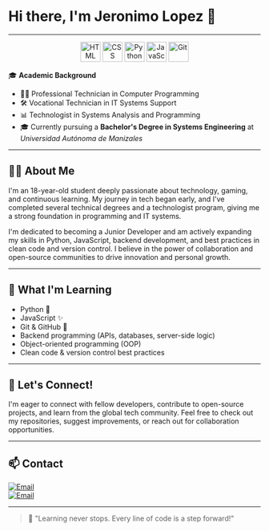 
# Hi there, I'm Jeronimo Lopez 👋

---

<p align="center">
  <img src="https://cdn.jsdelivr.net/gh/devicons/devicon/icons/html5/html5-original.svg" width="40" alt="HTML" />
  <img src="https://cdn.jsdelivr.net/gh/devicons/devicon/icons/css3/css3-original.svg" width="40" alt="CSS" />
  <img src="https://cdn.jsdelivr.net/gh/devicons/devicon/icons/python/python-original.svg" width="40" alt="Python" />
  <img src="https://cdn.jsdelivr.net/gh/devicons/devicon/icons/javascript/javascript-original.svg" width="40" alt="JavaScript" />
  <img src="https://cdn.jsdelivr.net/gh/devicons/devicon/icons/git/git-original.svg" width="40" alt="Git" />
</p>

🎓 **Academic Background**  
- 🧑‍💻 Professional Technician in Computer Programming  
- 🛠️ Vocational Technician in IT Systems Support  
- 📊 Technologist in Systems Analysis and Programming  
- 🎓 Currently pursuing a **Bachelor's Degree in Systems Engineering** at *Universidad Autónoma de Manizales*

---

## 👨‍🎓 About Me

I'm an 18-year-old student deeply passionate about technology, gaming, and continuous learning. My journey in tech began early, and I've completed several technical degrees and a technologist program, giving me a strong foundation in programming and IT systems.

I'm dedicated to becoming a Junior Developer and am actively expanding my skills in Python, JavaScript, backend development, and best practices in clean code and version control. I believe in the power of collaboration and open-source communities to drive innovation and personal growth.

---

## 🌱 What I'm Learning

- Python 🐍
- JavaScript ✨
- Git & GitHub 🔧
- Backend programming (APIs, databases, server-side logic)
- Object-oriented programming (OOP)
- Clean code & version control best practices

---

## 🤝 Let's Connect!

I'm eager to connect with fellow developers, contribute to open-source projects, and learn from the global tech community. Feel free to check out my repositories, suggest improvements, or reach out for collaboration opportunities.

---

## 📫 Contact

[![Email](https://img.shields.io/badge/jeronimo.lopezo@autonoma.edu.co-Institutional_Email-D14836?style=for-the-badge&logo=gmail&logoColor=white&labelColor=101010)](mailto:jeronimo.lopezo@autonoma.edu.co)
</br>
[![Email](https://img.shields.io/badge/jeronimolopezospina327@gmail.com-Personal_Email-D14836?style=for-the-badge&logo=gmail&logoColor=white&labelColor=101010)](mailto:jeronimolopezospina327@gmail.com)
</br>

---

> 🚀 "Learning never stops. Every line of code is a step forward!"



